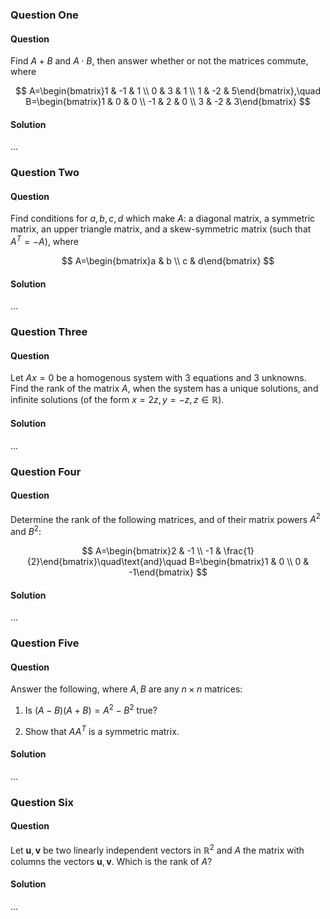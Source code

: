 ### Question One

#### Question

Find $A+B$ and $A\cdot B$, then answer whether or not the matrices commute, where

$$
A=\begin{bmatrix}1 & -1 & 1 \\ 0 & 3 & 1 \\ 1 & -2 & 5\end{bmatrix},\quad B=\begin{bmatrix}1 & 0 & 0 \\ -1 & 2 & 0 \\ 3 & -2 & 3\end{bmatrix}
$$

#### Solution

...

### Question Two

#### Question

Find conditions for $a,b,c,d$ which make $A$: a diagonal matrix, a symmetric matrix, an upper triangle matrix, and a skew-symmetric matrix (such that $A^{T}=-A$), where

$$
A=\begin{bmatrix}a & b \\ c & d\end{bmatrix}
$$

#### Solution

...

### Question Three

#### Question

Let $Ax=0$ be a homogenous system with 3 equations and 3 unknowns. Find the rank of the matrix $A$, when the system has a unique solutions, and infinite solutions (of the form $x=2z,y=-z,z\in \mathbb{R}$).

#### Solution

...

### Question Four

#### Question

Determine the rank of the following matrices, and of their matrix powers $A^{2}$ and $B^{2}$:

$$
A=\begin{bmatrix}2 & -1 \\ -1 & \frac{1}{2}\end{bmatrix}\quad\text{and}\quad B=\begin{bmatrix}1 & 0 \\ 0 & -1\end{bmatrix}
$$

#### Solution

...

### Question Five

#### Question

Answer the following, where $A,B$ are any $n\times n$ matrices:

1. Is $(A-B)(A+B)=A^{2}-B^{2}$ true?

2. Show that $AA^{T}$ is a symmetric matrix.

#### Solution

...

### Question Six

#### Question

Let $\mathbf{u}, \mathbf{v}$ be two linearly independent vectors in $\mathbb{R}^{2}$ and $A$ the matrix with columns the vectors $\mathbf{u}, \mathbf{v}$. Which is the rank of $A$?

#### Solution

...